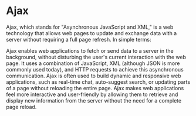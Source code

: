 # Ajax

Ajax, which stands for "Asynchronous JavaScript and XML," is a web technology that allows web pages to update and exchange data with a server without requiring a full page refresh. In simple terms:

Ajax enables web applications to fetch or send data to a server in the background, without disturbing the user's current interaction with the web page.
It uses a combination of JavaScript, XML (although JSON is more commonly used today), and HTTP requests to achieve this asynchronous communication.
Ajax is often used to build dynamic and responsive web applications, such as real-time chat, auto-suggest search, or updating parts of a page without reloading the entire page.
Ajax makes web applications feel more interactive and user-friendly by allowing them to retrieve and display new information from the server without the need for a complete page reload.